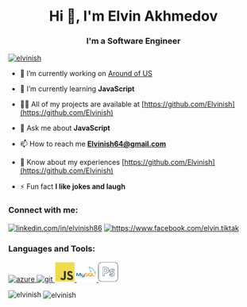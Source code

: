 <h1 align="center">Hi 👋, I'm Elvin Akhmedov</h1>
<h3 align="center">I'm a Software Engineer</h3>

<p align="left"> <a href="https://github.com/ryo-ma/github-profile-trophy"><img src="https://github-profile-trophy.vercel.app/?username=elvinish" alt="elvinish" /></a> </p>

- 🔭 I’m currently working on [Around of US](https://github.com/Elvinish/se_project_aroundtheus)

- 🌱 I’m currently learning **JavaScript**

- 👨‍💻 All of my projects are available at [https://github.com/Elvinish](https://github.com/Elvinish)

- 💬 Ask me about **JavaScript**

- 📫 How to reach me **Elvinish64@gmail.com**

- 📄 Know about my experiences [https://github.com/Elvinish](https://github.com/Elvinish)

- ⚡ Fun fact **I like jokes and laugh**

<h3 align="left">Connect with me:</h3>
<p align="left">
<a href="www.linkedin.com/in/elvinish" target="blank"><img align="center" src="https://raw.githubusercontent.com/rahuldkjain/github-profile-readme-generator/master/src/images/icons/Social/linked-in-alt.svg" alt="linkedin.com/in/elvinish86" height="30" width="40" /></a>
<a href="https://fb.com/https://www.facebook.com/elvin.tiktak" target="blank"><img align="center" src="https://raw.githubusercontent.com/rahuldkjain/github-profile-readme-generator/master/src/images/icons/Social/facebook.svg" alt="https://www.facebook.com/elvin.tiktak" height="30" width="40" /></a>
</p>

<h3 align="left">Languages and Tools:</h3>
<p align="left"> <a href="https://azure.microsoft.com/en-in/" target="_blank" rel="noreferrer"> <img src="https://www.vectorlogo.zone/logos/microsoft_azure/microsoft_azure-icon.svg" alt="azure" width="40" height="40"/> </a> <a href="https://git-scm.com/" target="_blank" rel="noreferrer"> <img src="https://www.vectorlogo.zone/logos/git-scm/git-scm-icon.svg" alt="git" width="40" height="40"/> </a> <a href="https://developer.mozilla.org/en-US/docs/Web/JavaScript" target="_blank" rel="noreferrer"> <img src="https://raw.githubusercontent.com/devicons/devicon/master/icons/javascript/javascript-original.svg" alt="javascript" width="40" height="40"/> </a> <a href="https://www.mysql.com/" target="_blank" rel="noreferrer"> <img src="https://raw.githubusercontent.com/devicons/devicon/master/icons/mysql/mysql-original-wordmark.svg" alt="mysql" width="40" height="40"/> </a> <a href="https://www.photoshop.com/en" target="_blank" rel="noreferrer"> <img src="https://raw.githubusercontent.com/devicons/devicon/master/icons/photoshop/photoshop-line.svg" alt="photoshop" width="40" height="40"/> </a> </p>

<p><img align="left" src="https://github-readme-stats.vercel.app/api/top-langs?username=elvinish&show_icons=true&locale=en&layout=compact" alt="elvinish" /></p>

<p>&nbsp;<img align="center" src="https://github-readme-stats.vercel.app/api?username=elvinish&show_icons=true&locale=en" alt="elvinish" /></p>
